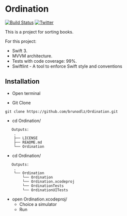# Ordination

[![Build Status](https://travis-ci.org/brunodlz/Ordination.svg?branch=master)](https://travis-ci.org/brunodlz/Ordination)
[![Twitter](https://img.shields.io/badge/twitter-@brunodlz-red.svg?style=flat)](https://twitter.com/brunodlz)

This is a project for sorting books.

For this project: 
* Swift 3.
* MVVM architecture.
* Tests with code coverage: 99%.
* Swiftlint - A tool to enforce Swift style and conventions

## Installation

- Open terminal

- Git Clone
```
git clone https://github.com/brunodlz/Ordination.git
```

- cd Ordination/
```
   Outputs:
    .
    ├── LICENSE
    ├── README.md
    └── Ordination
```

- cd Ordination/
```
   Outputs:
    .
    └── Ordination
        └── Ordination
        └── Ordination.xcodeproj
        └── OrdinationTests
        └── OrdinationUITests
```
- open Ordination.xcodeproj/
  * Choice a simulator
  * Run

